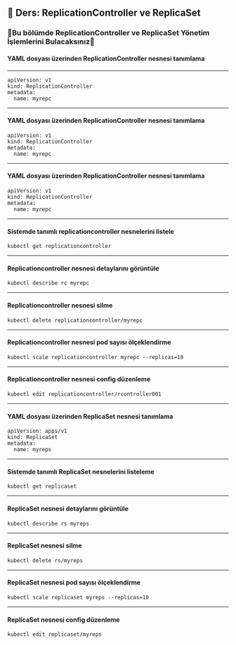 ## 🧑 Ders: ReplicationController ve ReplicaSet

### 📗Bu bölümde ReplicationController ve ReplicaSet Yönetim İşlemlerini Bulacaksınız📗


#### YAML dosyası üzerinden ReplicationController nesnesi tanımlama
***
```
apiVersion: v1
kind: ReplicationController
metadata:
  name: myrepc
```
***
#### YAML dosyası üzerinden ReplicationController nesnesi tanımlama
```
apiVersion: v1
kind: ReplicationController
metadata:
  name: myrepc
```
***
#### YAML dosyası üzerinden ReplicationController nesnesi tanımlama
```
apiVersion: v1
kind: ReplicationController
metadata:
  name: myrepc
```
***
#### Sistemde tanımlı replicationcontroller nesnelerini listele
```
kubectl get replicationcontroller
```
***
#### Replicationcontroller nesnesi detaylarını görüntüle
```
kubectl describe rc myrepc
```
***
#### Replicationcontroller nesnesi silme
```
kubectl delete replicationcontroller/myrepc
```
***
#### Replicationcontroller nesnesi pod sayısı ölçeklendirme
```
kubectl scale replicationcontroller myrepc --replicas=10
```
***
#### Replicationcontroller nesnesi config düzenleme
```
kubectl edit replicationcontroller/rcontroller001
```
***
#### YAML dosyası üzerinden ReplicaSet nesnesi tanımlama
```
apiVersion: apps/v1
kind: ReplicaSet
metadata:
  name: myreps
```
***
#### Sistemde tanımlı ReplicaSet nesnelerini listeleme
```
kubectl get replicaset
```
***
#### ReplicaSet nesnesi detaylarını görüntüle
```
kubectl describe rs myreps
```
***
#### ReplicaSet nesnesi silme
```
kubectl delete rs/myreps
```
***
#### ReplicaSet nesnesi pod sayısı ölçeklendirme
```
kubectl scale replicaset myreps --replicas=10
```
***
#### ReplicaSet nesnesi config düzenleme
```
kubectl edit replicaset/myreps
```
